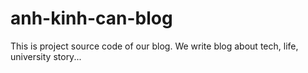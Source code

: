 # anh-kinh-can-blog
This is project source code of our blog. We write blog about tech, life, university story...
